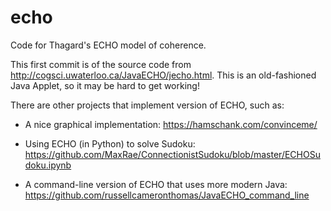 # echo
Code for Thagard's ECHO model of coherence.

This first commit is of the source code from http://cogsci.uwaterloo.ca/JavaECHO/jecho.html. This is an old-fashioned Java Applet, so it may be hard to get working!

There are other projects that implement version of ECHO, such as:

- A nice graphical implementation: https://hamschank.com/convinceme/

- Using ECHO (in Python) to solve Sudoku: https://github.com/MaxRae/ConnectionistSudoku/blob/master/ECHOSudoku.ipynb

- A command-line version of ECHO that uses more modern Java:  https://github.com/russellcameronthomas/JavaECHO_command_line
